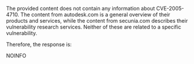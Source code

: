 The provided content does not contain any information about CVE-2005-4710. The content from autodesk.com is a general overview of their products and services, while the content from secunia.com describes their vulnerability research services. Neither of these are related to a specific vulnerability.

Therefore, the response is:

NOINFO